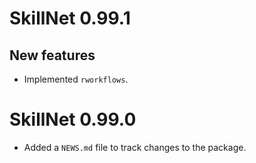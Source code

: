 # SkillNet 0.99.1

## New features

* Implemented `rworkflows`.

# SkillNet 0.99.0

* Added a `NEWS.md` file to track changes to the package.
